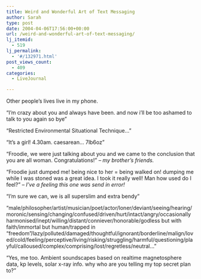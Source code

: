 ```yaml
---
title: Weird and Wonderful Art of Text Messaging
author: Sarah
type: post
date: 2004-04-06T17:56:00+00:00
url: /weird-and-wonderful-art-of-text-messaging/
lj_itemid:
  - 519
lj_permalink:
  - '#/132971.html'
post_views_count:
  - 409
categories:
  - LiveJournal

---
```

Other people&#8217;s lives live in my phone.

&#8220;I&#8217;m crazy about you and always have been. and now i&#8217;ll be too ashamed to talk to you again so bye&#8221;

&#8220;Restricted Environmental Situational Technique&#8230;&#8221;

&#8220;It&#8217;s a girl! 4.30am. caesarean&#8230; 7lb6oz&#8221;

&#8220;Froodie, we were just talking about you and we came to the conclusion that you are all woman. Congratulations!&#8221; _&#8211; my brother&#8217;s friends._

&#8220;Froodie just dumped me! being nice to her = being walked on! dumping me while I was stoned was a great idea. I took it really well! Man how used do I feel?&#8221; _&#8211; I&#8217;ve a feeling this one was send in error!_

&#8220;I&#8217;m sure we can, we is all superslim and extra bendy&#8221;

&#8220;male/philosopher/artist/musician/poet/actor/loner/deviant/seeing/hearing/moronic/sensing/changing/confused/driven/hurt/intact/angry/occasionally harmonised/inept/willing/distant/conniever/honorable/godless but with faith/immortal but human/trapped in &#8220;freedom&#8221;/lazy/polluted/damaged/thoughtful/ignorant/borderline/malign/loved/cold/feeling/perceptive/living/risking/struggling/harmful/questioning/playful/calloused/complex/comprising/lost/regretless/neutral&#8230;&#8221;

&#8220;Yes, me too. Ambient soundscapes based on realtime magnetosphere data, kp levels, solar x-ray info. why who are you telling my top secret plan to?&#8221;